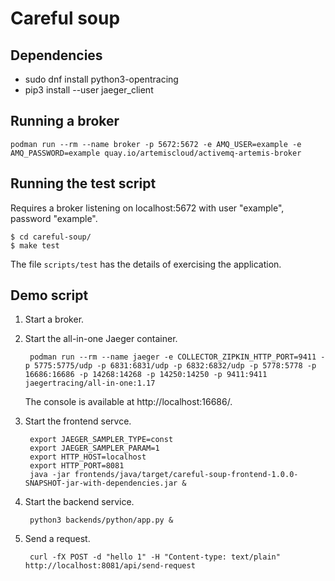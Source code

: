 # Careful soup

## Dependencies

 - sudo dnf install python3-opentracing
 - pip3 install --user jaeger_client

## Running a broker

    podman run --rm --name broker -p 5672:5672 -e AMQ_USER=example -e AMQ_PASSWORD=example quay.io/artemiscloud/activemq-artemis-broker

## Running the test script

Requires a broker listening on localhost:5672 with user "example", password "example".

    $ cd careful-soup/
    $ make test

The file `scripts/test` has the details of exercising the application.

## Demo script

1. Start a broker.

2. Start the all-in-one Jaeger container.

        podman run --rm --name jaeger -e COLLECTOR_ZIPKIN_HTTP_PORT=9411 -p 5775:5775/udp -p 6831:6831/udp -p 6832:6832/udp -p 5778:5778 -p 16686:16686 -p 14268:14268 -p 14250:14250 -p 9411:9411 jaegertracing/all-in-one:1.17

   The console is available at http://localhost:16686/.

3. Start the frontend servce.

        export JAEGER_SAMPLER_TYPE=const
        export JAEGER_SAMPLER_PARAM=1
        export HTTP_HOST=localhost
        export HTTP_PORT=8081
        java -jar frontends/java/target/careful-soup-frontend-1.0.0-SNAPSHOT-jar-with-dependencies.jar &

4. Start the backend service.

        python3 backends/python/app.py &

5. Send a request.

        curl -fX POST -d "hello 1" -H "Content-type: text/plain" http://localhost:8081/api/send-request
